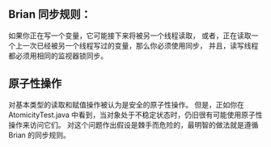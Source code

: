 ## Brian 同步规则：
如果你正在写一个变量，它可能接下来将被另一个线程读取，
或者，正在读取一个上一次已经被另一个线程写过的变量，那么你必须使用同步，
并且，读写线程都必须用相同的监视器锁同步。

## 原子性操作
对基本类型的读取和赋值操作被认为是安全的原子性操作。
但是，正如你在 AtomicityTest.java 中看到，当对象处于不稳定状态时，仍旧很有可能使用原子性操作来访问它们。
对这个问题作出假设是棘手而危险的，最明智的做法就是遵循 Brian 的同步规则。